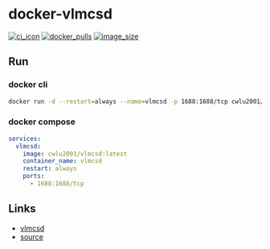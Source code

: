 # docker-vlmcsd
[![ci_icon]][ci_link] [![docker_pulls]][docker_link] [![image_size]][docker_link]

## Run
### docker cli
```bash
docker run -d --restart=always --name=vlmcsd -p 1688:1688/tcp cwlu2001/vlmcsd:latest
```

### docker compose
```yaml
services:
  vlmcsd:
    image: cwlu2001/vlmcsd:latest
    container_name: vlmcsd
    restart: always
    ports:
      - 1688:1688/tcp
```

## Links
+ [vlmcsd][vlmcsd_link]
+ [source][gh_source_link]


[ci_icon]: https://github.com/cwlu2001/docker-vlmcsd/actions/workflows/docker-ci.yml/badge.svg
[ci_link]: https://github.com/cwlu2001/docker-vlmcsd/actions/workflows/docker-ci.yml
[docker_pulls]: https://img.shields.io/docker/pulls/cwlu2001/vlmcsd?logo=docker
[image_size]: https://img.shields.io/docker/image-size/cwlu2001/vlmcsd?logo=docker
[docker_link]: https://hub.docker.com/r/cwlu2001/vlmcsd
[vlmcsd_link]: https://github.com/Wind4/vlmcsd
[gh_source_link]: https://github.com/cwlu2001/docker-vlmcsd